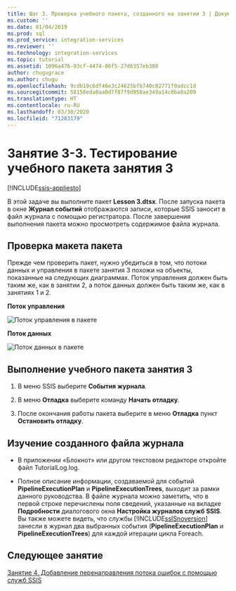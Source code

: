 ```yaml
---
title: Шаг 3. Проверка учебного пакета, созданного на занятии 3 | Документация Майкрософт
ms.custom: ''
ms.date: 01/04/2019
ms.prod: sql
ms.prod_service: integration-services
ms.reviewer: ''
ms.technology: integration-services
ms.topic: tutorial
ms.assetid: 1096a476-93cf-4474-86f5-27d6357eb380
author: chugugrace
ms.author: chugu
ms.openlocfilehash: 9cdb19c6df46e3c24625bfb740c82771f0adcc1d
ms.sourcegitcommit: 58158eda0aa0d7f87f9d958ae349a14c0ba8a209
ms.translationtype: HT
ms.contentlocale: ru-RU
ms.lasthandoff: 03/30/2020
ms.locfileid: "71283179"
---
```

# <a name="lesson-3-3-test-the-lesson-3-tutorial-package"></a>Занятие 3-3. Тестирование учебного пакета занятия 3

[!INCLUDE[ssis-appliesto](../includes/ssis-appliesto-ssvrpluslinux-asdb-asdw-xxx.md)]



В этой задаче вы выполните пакет **Lesson 3.dtsx**. После запуска пакета в окне **Журнал событий** отображаются записи, которые SSIS заносит в файл журнала с помощью регистратора. После завершения выполнения пакета можно просмотреть содержимое файла журнала.  
  
## <a name="check-the-package-layout"></a>Проверка макета пакета  
Прежде чем проверить пакет, нужно убедиться в том, что потоки данных и управления в пакете занятия 3 похожи на объекты, показанные на следующих диаграммах. Поток управления должен быть таким же, как в занятии 2, а поток данных должен быть таким же, как в занятиях 1 и 2.  
  
**Поток управления**  
  
![Поток управления в пакете](../integration-services/media/task4lesson2control.gif "Поток управления в пакете")  
  
**Поток данных**  
  
![Поток данных в пакете](../integration-services/media/task9lesson1data.gif "Поток данных в пакете")  
  
## <a name="run-the-lesson-3-tutorial-package"></a>Выполнение учебного пакета занятия 3  
  
1.  В меню SSIS выберите **События журнала**.  
  
2.  В меню **Отладка** выберите команду **Начать отладку**.  
  
3.  После окончания работы пакета выберите в меню **Отладка** пункт **Остановить отладку**.  
  
## <a name="examine-the-generated-log-file"></a>Изучение созданного файла журнала  
  
-   В приложении «Блокнот» или другом текстовом редакторе откройте файл TutorialLog.log.  
  
-   Полное описание информации, создаваемой для событий **PipelineExecutionPlan** и **PipelineExecutionTrees**, выходит за рамки данного руководства.  В файле журнала можно заметить, что в первой строке перечислены поля сведений, указанные на вкладке **Подробности** диалогового окна **Настройка журналов служб SSIS**. Вы также можете видеть, что службы [!INCLUDE[ssISnoversion](../includes/ssisnoversion-md.md)] занесли в журнал два выбранных события (**PipelineExecutionPlan** и **PipelineExecutionTrees**) для каждой итерации цикла Foreach.  
  
## <a name="next-lesson"></a>Следующее занятие  
[Занятие 4. Добавление перенаправления потока ошибок с помощью служб SSIS](../integration-services/lesson-4-add-error-flow-redirection-with-ssis.md)  
  
  
  
